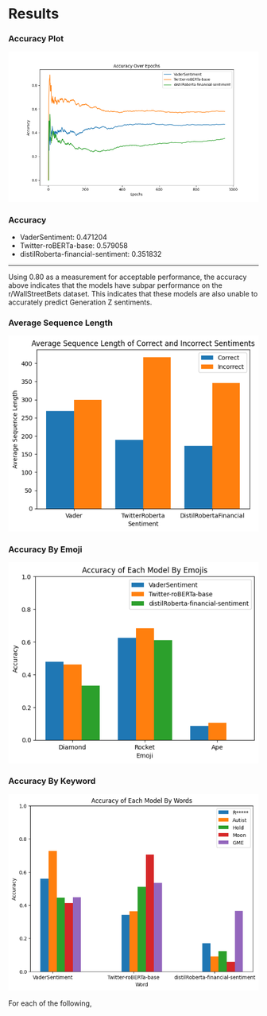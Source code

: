 # Results

### Accuracy Plot
![Accuracy Plot](./accuracy-plot.png)

### Accuracy
- VaderSentiment: 0.471204
- Twitter-roBERTa-base: 0.579058
- distilRoberta-financial-sentiment: 0.351832
---

Using 0.80 as a measurement for acceptable performance, the accuracy above indicates that the models have subpar performance on the r/WallStreetBets dataset. This indicates that these models are also unable to accurately predict Generation Z sentiments.

### Average Sequence Length
![Sequence Length](./sequence-length.png)

### Accuracy By Emoji
![Emoji](./emoji.png)

### Accuracy By Keyword
![Ambiguous Words](./ambiguous-word.png)

For each of the following,
